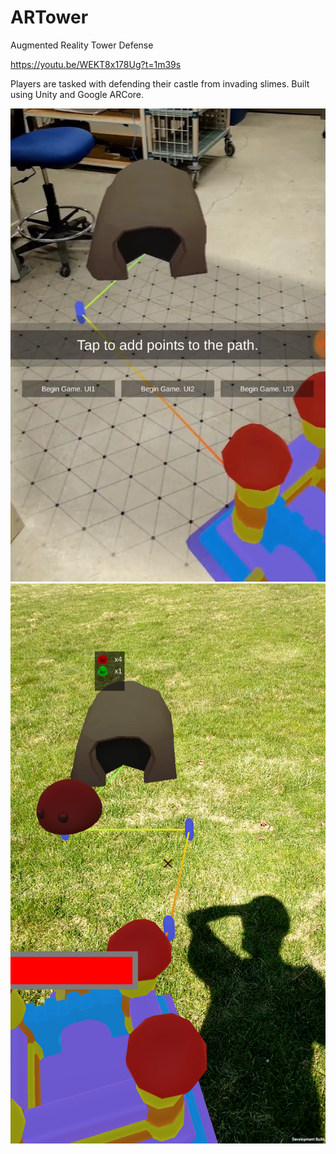 # ARTower
Augmented Reality Tower Defense

https://youtu.be/WEKT8x178Ug?t=1m39s

Players are tasked with defending their castle from invading slimes. Built using Unity and Google ARCore.

![alt text](https://github.com/jamesconrad/ARTower/blob/master/Screenshot1.png)
![alt text](https://github.com/jamesconrad/ARTower/blob/master/Screenshot2.png)
